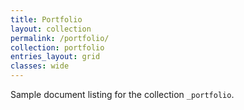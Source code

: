 ```yaml
---
title: Portfolio
layout: collection
permalink: /portfolio/
collection: portfolio
entries_layout: grid
classes: wide
---
```


Sample document listing for the collection `_portfolio`.